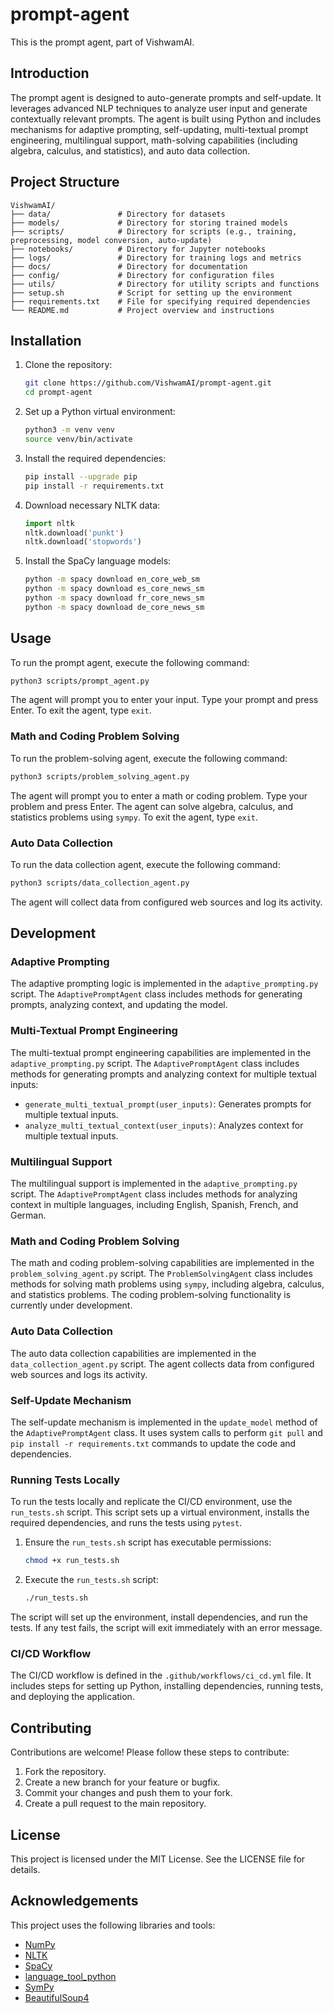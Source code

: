 # prompt-agent

This is the prompt agent, part of VishwamAI.

## Introduction

The prompt agent is designed to auto-generate prompts and self-update. It leverages advanced NLP techniques to analyze user input and generate contextually relevant prompts. The agent is built using Python and includes mechanisms for adaptive prompting, self-updating, multi-textual prompt engineering, multilingual support, math-solving capabilities (including algebra, calculus, and statistics), and auto data collection.

## Project Structure

```
VishwamAI/
├── data/               # Directory for datasets
├── models/             # Directory for storing trained models
├── scripts/            # Directory for scripts (e.g., training, preprocessing, model conversion, auto-update)
├── notebooks/          # Directory for Jupyter notebooks
├── logs/               # Directory for training logs and metrics
├── docs/               # Directory for documentation
├── config/             # Directory for configuration files
├── utils/              # Directory for utility scripts and functions
├── setup.sh            # Script for setting up the environment
├── requirements.txt    # File for specifying required dependencies
└── README.md           # Project overview and instructions
```

## Installation

1. Clone the repository:
   ```bash
   git clone https://github.com/VishwamAI/prompt-agent.git
   cd prompt-agent
   ```

2. Set up a Python virtual environment:
   ```bash
   python3 -m venv venv
   source venv/bin/activate
   ```

3. Install the required dependencies:
   ```bash
   pip install --upgrade pip
   pip install -r requirements.txt
   ```

4. Download necessary NLTK data:
   ```python
   import nltk
   nltk.download('punkt')
   nltk.download('stopwords')
   ```

5. Install the SpaCy language models:
   ```bash
   python -m spacy download en_core_web_sm
   python -m spacy download es_core_news_sm
   python -m spacy download fr_core_news_sm
   python -m spacy download de_core_news_sm
   ```

## Usage

To run the prompt agent, execute the following command:
```bash
python3 scripts/prompt_agent.py
```

The agent will prompt you to enter your input. Type your prompt and press Enter. To exit the agent, type `exit`.

### Math and Coding Problem Solving

To run the problem-solving agent, execute the following command:
```bash
python3 scripts/problem_solving_agent.py
```

The agent will prompt you to enter a math or coding problem. Type your problem and press Enter. The agent can solve algebra, calculus, and statistics problems using `sympy`. To exit the agent, type `exit`.

### Auto Data Collection

To run the data collection agent, execute the following command:
```bash
python3 scripts/data_collection_agent.py
```

The agent will collect data from configured web sources and log its activity.

## Development

### Adaptive Prompting

The adaptive prompting logic is implemented in the `adaptive_prompting.py` script. The `AdaptivePromptAgent` class includes methods for generating prompts, analyzing context, and updating the model.

### Multi-Textual Prompt Engineering

The multi-textual prompt engineering capabilities are implemented in the `adaptive_prompting.py` script. The `AdaptivePromptAgent` class includes methods for generating prompts and analyzing context for multiple textual inputs:
- `generate_multi_textual_prompt(user_inputs)`: Generates prompts for multiple textual inputs.
- `analyze_multi_textual_context(user_inputs)`: Analyzes context for multiple textual inputs.

### Multilingual Support

The multilingual support is implemented in the `adaptive_prompting.py` script. The `AdaptivePromptAgent` class includes methods for analyzing context in multiple languages, including English, Spanish, French, and German.

### Math and Coding Problem Solving

The math and coding problem-solving capabilities are implemented in the `problem_solving_agent.py` script. The `ProblemSolvingAgent` class includes methods for solving math problems using `sympy`, including algebra, calculus, and statistics problems. The coding problem-solving functionality is currently under development.

### Auto Data Collection

The auto data collection capabilities are implemented in the `data_collection_agent.py` script. The agent collects data from configured web sources and logs its activity.

### Self-Update Mechanism

The self-update mechanism is implemented in the `update_model` method of the `AdaptivePromptAgent` class. It uses system calls to perform `git pull` and `pip install -r requirements.txt` commands to update the code and dependencies.

### Running Tests Locally

To run the tests locally and replicate the CI/CD environment, use the `run_tests.sh` script. This script sets up a virtual environment, installs the required dependencies, and runs the tests using `pytest`.

1. Ensure the `run_tests.sh` script has executable permissions:
   ```bash
   chmod +x run_tests.sh
   ```

2. Execute the `run_tests.sh` script:
   ```bash
   ./run_tests.sh
   ```

The script will set up the environment, install dependencies, and run the tests. If any test fails, the script will exit immediately with an error message.

### CI/CD Workflow

The CI/CD workflow is defined in the `.github/workflows/ci_cd.yml` file. It includes steps for setting up Python, installing dependencies, running tests, and deploying the application.

## Contributing

Contributions are welcome! Please follow these steps to contribute:

1. Fork the repository.
2. Create a new branch for your feature or bugfix.
3. Commit your changes and push them to your fork.
4. Create a pull request to the main repository.

## License

This project is licensed under the MIT License. See the LICENSE file for details.

## Acknowledgements

This project uses the following libraries and tools:
- [NumPy](https://numpy.org/)
- [NLTK](https://www.nltk.org/)
- [SpaCy](https://spacy.io/)
- [language_tool_python](https://github.com/jxmorris12/language_tool_python)
- [SymPy](https://www.sympy.org/)
- [BeautifulSoup4](https://www.crummy.com/software/BeautifulSoup/bs4/doc/)
